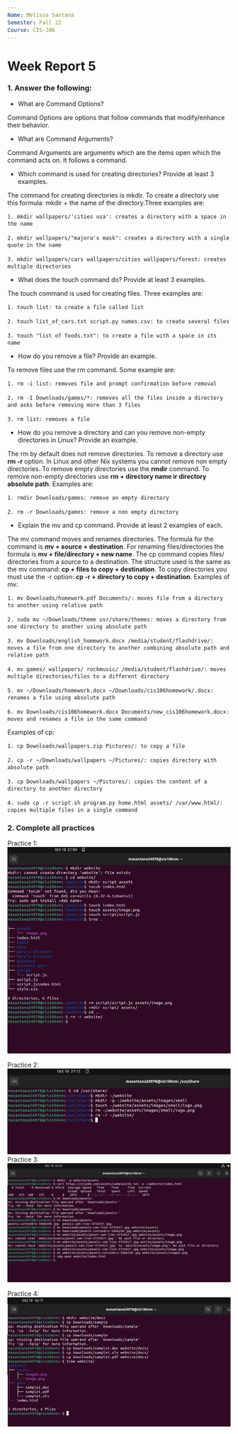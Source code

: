 ```yaml
---
Name: Melissa Santana
Semester: Fall 22
Course: CIS-106
---
```


# Week Report 5

### 1. Answer the following:

* What are Command Options?
  
Command Options are options that follow commands that modify/enhance their behavior.

* What are Command Arguments?
  
Command Arguments are arguments which are the items open which the command acts on. It follows a command. 
    
 * Which command is used for creating directories? Provide at least 3 examples.
  
The command for creating directories is mkdir. To create a directory use this formula: mkdir + the name of the directory.Three examples are:

    1. mkdir wallpapers/'cities usa': creates a directory with a space in the name
        
    2. mkdir wallpapers/"majora's mask": creates a directory with a single quote in the name
        
    3. mkdir wallpapers/cars wallpapers/cities wallpapers/forest: creates multiple directories

* What does the touch command do? Provide at least 3 examples.
  
The touch command is used for creating files. Three examples are:

    1. touch list: to create a file called list
   
    2. touch list_of_cars.txt script.py names.csv: to create several files
   
    3. touch "list of foods.txt": to create a file with a space in its name
  
* How do you remove a file? Provide an example.

To remove files use the rm command. Some example are:

    1. rm -i list: removes file and prompt confirmation before removal
       
    2. rm -I Downloads/games/*: removes all the files inside a directory and asks before removing more than 3 files
        
    3. rm list: removes a file 

* How do you remove a directory and can you remove non-empty directories in Linux? Provide an example.
   
The rm by default does not remove directories. To remove a directory use **rm -r** option. In Linux and other Nix systems you cannot remove non empty directories. To remove empty directories use the **rmdir** command. To remove non-empty directories use **rm + directory name ir directory absolute path**. Examples are: 

    1. rmdir Downloads/games: remove an empty directory

    2. rm -r Downloads/games: remove a non empty directory

* Explain the mv and cp command. Provide at least 2 examples of each.

The mv command moves and renames directories. The formula for the command is **mv + source + destination**. For renaming files/directories the formula is **mv + file/directory + new name**. The cp command copies files/ directories from a source to a destination. The structure used is the same as the mv command: **cp + files to copy + destination**. To copy directories you must use the -r option: **cp -r + directory to copy + destination**. Examples of mv:

    1. mv Downloads/homework.pdf Documents/: moves file from a directory to another using relative path
           
    2. sudo mv ~/Downloads/theme usr/share/themes: moves a directory from one directory to another using absolute path 
        
    3. mv Downloads/english_homework.docx /media/student/flashdrive/: moves a file from one directory to another combining absolute path and relative path
    
    4. mv games/ wallpapers/ rockmusic/ /media/student/flashdrive/: moves multiple directories/files to a different directory
        
    5. mv ~/Downloads/homework.docx ~/Downloads/cis106homework/.docx: renames a file using absolute path 
        
    6. mv Downloads/cis106homework.docx Documents/new_cis106homework.docx: moves and renames a file in the same command

Examples of cp:

    1. cp Downloads/wallpapers.zip Pictures/: to copy a file
   
    2. cp -r ~/Downloads/wallpapers ~/Pictures/: copies directory with absolute path

    3. cp Downloads/wallpapers ~/Pictures/: copies the content of a directory to another directory

    4. sudo cp -r script.sh program.py home.html assets/ /var/www.html/: copies multiple files in a single command
  
 ### 2. Complete all practices
   
Practice 1: 
![practice1](practice1.png)

Practice 2:
![pratice2](practice2.png
)
Practice 3:
![practice3](practice3.png)

Practice 4:
![pracrice4](practice4.png)
  
   